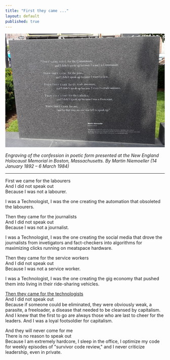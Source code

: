 ```yaml
---
title: "First they came ..."
layout: default
published: true
---
```


![First they came...](/assets/images/Poem_by_Martin_Niemoeller_at_the_the_Holocaust_memorial_in_Boston_MA.jpeg)

*Engraving of the confession in poetic form presented at the New England Holocaust Memorial in Boston, Massachusetts. By Martin Niemoeller (14 January 1892 – 6 March 1984)*

---

First we came for the labourers  
And I did not speak out  
Because I was not a labourer.

I was a Technologist, I was the one creating the automation that obsoleted the labourers.

Then they came for the journalists  
And I did not speak out  
Because I was not a journalist.

I was a Technologist, I was the one creating the social media that drove the journalists from invetigators and fact-checkers into algorithms for maximizing clicks running on meatspace hardware.

Then they came for the service workers  
And I did not speak out  
Because I was not a service worker.

I was a Technologist, I was the one creating the gig economy that pushed them into living in their ride-sharing vehicles.

[Then they came for the technologists](https://twitter.com/paulg/status/1600119268858744832)  
And I did not speak out  
Because if someone could be eliminated, they were obviously weak, a parasite, a freeloader, a disease that needed to be cleansed by capitalism. And I knew that the first to go are always those who are last to cheer for the leaders. And I was a loyal footsoldier for capitalism.

And they will never come for me  
There is no reason to speak out  
Because I am extremely hardcore, I sleep in the office, I optimize my code for weekly episodes of "survivor code review," and I never criticize leadership, even in private.
